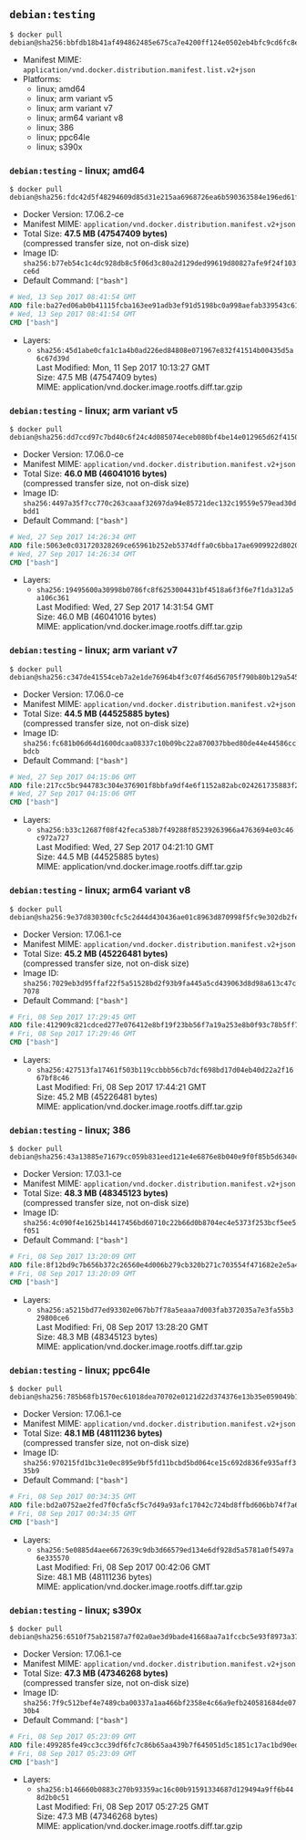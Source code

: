 ## `debian:testing`

```console
$ docker pull debian@sha256:bbfdb18b41af494862485e675ca7e4200ff124e0502eb4bfc9cd6fc8e7aa49f7
```

-	Manifest MIME: `application/vnd.docker.distribution.manifest.list.v2+json`
-	Platforms:
	-	linux; amd64
	-	linux; arm variant v5
	-	linux; arm variant v7
	-	linux; arm64 variant v8
	-	linux; 386
	-	linux; ppc64le
	-	linux; s390x

### `debian:testing` - linux; amd64

```console
$ docker pull debian@sha256:fdc42d5f48294609d85d31e215aa6968726ea6b590363584e196ed61f7b7582b
```

-	Docker Version: 17.06.2-ce
-	Manifest MIME: `application/vnd.docker.distribution.manifest.v2+json`
-	Total Size: **47.5 MB (47547409 bytes)**  
	(compressed transfer size, not on-disk size)
-	Image ID: `sha256:b77eb54c1c4dc928db8c5f06d3c80a2d129ded99619d80827afe9f24f103ce6d`
-	Default Command: `["bash"]`

```dockerfile
# Wed, 13 Sep 2017 08:41:54 GMT
ADD file:ba27ed06ab0b41115fcba163ee91adb3ef91d5198bc0a998aefab339543c6129 in / 
# Wed, 13 Sep 2017 08:41:54 GMT
CMD ["bash"]
```

-	Layers:
	-	`sha256:45d1abe0cfa1c1a4b0ad226ed84808e071967e832f41514b00435d5a6c67d39d`  
		Last Modified: Mon, 11 Sep 2017 10:13:27 GMT  
		Size: 47.5 MB (47547409 bytes)  
		MIME: application/vnd.docker.image.rootfs.diff.tar.gzip

### `debian:testing` - linux; arm variant v5

```console
$ docker pull debian@sha256:dd7ccd97c7bd40c6f24c4d085074eceb080bf4be14e012965d62f4150e1a69eb
```

-	Docker Version: 17.06.0-ce
-	Manifest MIME: `application/vnd.docker.distribution.manifest.v2+json`
-	Total Size: **46.0 MB (46041016 bytes)**  
	(compressed transfer size, not on-disk size)
-	Image ID: `sha256:4497a35f7cc770c263caaaf32697da94e85721dec132c19559e579ead30dbdd1`
-	Default Command: `["bash"]`

```dockerfile
# Wed, 27 Sep 2017 14:26:34 GMT
ADD file:5063e0c031720328269ce65961b252eb5374dffa0c6bba17ae6909922d8020f7 in / 
# Wed, 27 Sep 2017 14:26:34 GMT
CMD ["bash"]
```

-	Layers:
	-	`sha256:19495600a30998b0786fc8f6253004431bf4518a6f3f6e7f1da312a5a106c361`  
		Last Modified: Wed, 27 Sep 2017 14:31:54 GMT  
		Size: 46.0 MB (46041016 bytes)  
		MIME: application/vnd.docker.image.rootfs.diff.tar.gzip

### `debian:testing` - linux; arm variant v7

```console
$ docker pull debian@sha256:c347de41554ceb7a2e1de76964b4f3c07f46d56705f790b80b129a54514143c8
```

-	Docker Version: 17.06.0-ce
-	Manifest MIME: `application/vnd.docker.distribution.manifest.v2+json`
-	Total Size: **44.5 MB (44525885 bytes)**  
	(compressed transfer size, not on-disk size)
-	Image ID: `sha256:fc681b06d64d1600dcaa08337c10b09bc22a870037bbed80de44e44586ccbdcb`
-	Default Command: `["bash"]`

```dockerfile
# Wed, 27 Sep 2017 04:15:06 GMT
ADD file:217cc5bc944783c304e376901f8bbfa9df4e6f1152a82abc024261735883f2db in / 
# Wed, 27 Sep 2017 04:15:06 GMT
CMD ["bash"]
```

-	Layers:
	-	`sha256:b33c12687f08f42feca538b7f49288f85239263966a4763694e03c46c972a727`  
		Last Modified: Wed, 27 Sep 2017 04:21:10 GMT  
		Size: 44.5 MB (44525885 bytes)  
		MIME: application/vnd.docker.image.rootfs.diff.tar.gzip

### `debian:testing` - linux; arm64 variant v8

```console
$ docker pull debian@sha256:9e37d830300cfc5c2d44d430436ae01c8963d870998f5fc9e302db2fe0f5e459
```

-	Docker Version: 17.06.1-ce
-	Manifest MIME: `application/vnd.docker.distribution.manifest.v2+json`
-	Total Size: **45.2 MB (45226481 bytes)**  
	(compressed transfer size, not on-disk size)
-	Image ID: `sha256:7029eb3d95ffaf22f5a51528bd2f93b9fa445a5cd439063d8d98a613c47c7078`
-	Default Command: `["bash"]`

```dockerfile
# Fri, 08 Sep 2017 17:29:45 GMT
ADD file:412909c821cdced277e076412e8bf19f23bb56f7a19a253e8b0f93c78b5ff7b3 in / 
# Fri, 08 Sep 2017 17:29:46 GMT
CMD ["bash"]
```

-	Layers:
	-	`sha256:427513fa17461f503b119ccbbb56cb7dcf698bd17d04eb40d22a2f1667bf8c46`  
		Last Modified: Fri, 08 Sep 2017 17:44:21 GMT  
		Size: 45.2 MB (45226481 bytes)  
		MIME: application/vnd.docker.image.rootfs.diff.tar.gzip

### `debian:testing` - linux; 386

```console
$ docker pull debian@sha256:43a13885e71679cc059b831eed121e4e6876e8b040e9f0f85b5d6340c68bf6fd
```

-	Docker Version: 17.03.1-ce
-	Manifest MIME: `application/vnd.docker.distribution.manifest.v2+json`
-	Total Size: **48.3 MB (48345123 bytes)**  
	(compressed transfer size, not on-disk size)
-	Image ID: `sha256:4c090f4e1625b14417456bd60710c22b66d0b8704ec4e5373f253bcf5ee5f051`
-	Default Command: `["bash"]`

```dockerfile
# Fri, 08 Sep 2017 13:20:09 GMT
ADD file:8f12bd9c7b656b372c26560e4d006b279cb320b271c703554f471682e2e5a45e in / 
# Fri, 08 Sep 2017 13:20:09 GMT
CMD ["bash"]
```

-	Layers:
	-	`sha256:a5215bd77ed93302e067bb7f78a5eaaa7d003fab372035a7e3fa55b329800ce6`  
		Last Modified: Fri, 08 Sep 2017 13:28:20 GMT  
		Size: 48.3 MB (48345123 bytes)  
		MIME: application/vnd.docker.image.rootfs.diff.tar.gzip

### `debian:testing` - linux; ppc64le

```console
$ docker pull debian@sha256:785b68fb1570ec61018dea70702e0121d22d374376e13b35e059049b1365c695
```

-	Docker Version: 17.06.1-ce
-	Manifest MIME: `application/vnd.docker.distribution.manifest.v2+json`
-	Total Size: **48.1 MB (48111236 bytes)**  
	(compressed transfer size, not on-disk size)
-	Image ID: `sha256:970215fd1bc31e0ec895e9bf5fd11bcbd5bd064ce15c692d836fe935aff335b9`
-	Default Command: `["bash"]`

```dockerfile
# Fri, 08 Sep 2017 00:34:35 GMT
ADD file:bd2a0752ae2fed7f0cfa5cf5c7d49a93afc17042c724bd8ffbd606bb74f7a6a5 in / 
# Fri, 08 Sep 2017 00:34:35 GMT
CMD ["bash"]
```

-	Layers:
	-	`sha256:5e0885d4aee6672639c9db3d66579ed134e6df928d5a5781a0f5497a6e335570`  
		Last Modified: Fri, 08 Sep 2017 00:42:06 GMT  
		Size: 48.1 MB (48111236 bytes)  
		MIME: application/vnd.docker.image.rootfs.diff.tar.gzip

### `debian:testing` - linux; s390x

```console
$ docker pull debian@sha256:6510f75ab21587a7f02a0ae3d9bade41668aa7a1fccbc5e93f8973a37dcb301a
```

-	Docker Version: 17.06.1-ce
-	Manifest MIME: `application/vnd.docker.distribution.manifest.v2+json`
-	Total Size: **47.3 MB (47346268 bytes)**  
	(compressed transfer size, not on-disk size)
-	Image ID: `sha256:7f9c512bef4e7489cba00337a1aa466bf2358e4c66a9efb240581684de0730b4`
-	Default Command: `["bash"]`

```dockerfile
# Fri, 08 Sep 2017 05:23:09 GMT
ADD file:499285fe49cc3cc39df6fc7c86b65aa439b7f645051d5c1851c17ac1bd90ed23 in / 
# Fri, 08 Sep 2017 05:23:09 GMT
CMD ["bash"]
```

-	Layers:
	-	`sha256:b146660b0883c270b93359ac16c00b91591334687d129494a9ff6b448d2b0c51`  
		Last Modified: Fri, 08 Sep 2017 05:27:25 GMT  
		Size: 47.3 MB (47346268 bytes)  
		MIME: application/vnd.docker.image.rootfs.diff.tar.gzip
